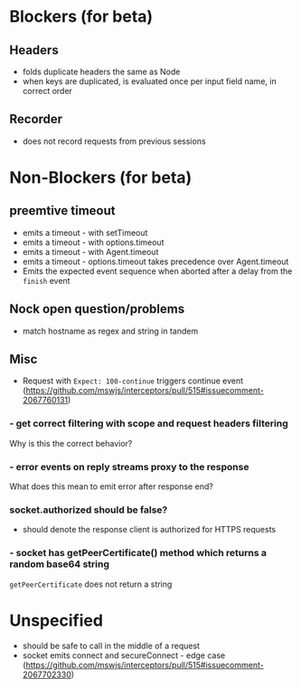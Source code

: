 # Blockers (for beta)

## Headers
- folds duplicate headers the same as Node
- when keys are duplicated, is evaluated once per input field name, in correct order

## Recorder
- does not record requests from previous sessions

# Non-Blockers (for beta)

## preemtive timeout
- emits a timeout - with setTimeout
- emits a timeout - with options.timeout
- emits a timeout - with Agent.timeout
- emits a timeout - options.timeout takes precedence over Agent.timeout
- Emits the expected event sequence when aborted after a delay from the `finish` event

## Nock open question/problems
- match hostname as regex and string in tandem

## Misc
- Request with `Expect: 100-continue` triggers continue event (https://github.com/mswjs/interceptors/pull/515#issuecomment-2067760131)

### - get correct filtering with scope and request headers filtering
Why is this the correct behavior?

### - error events on reply streams proxy to the response
What does this mean to emit error after response end? 

### socket.authorized should be false?
- should denote the response client is authorized for HTTPS requests

### - socket has getPeerCertificate() method which returns a random base64 string
`getPeerCertificate` does not return a string

# Unspecified

- should be safe to call in the middle of a request
- socket emits connect and secureConnect - edge case (https://github.com/mswjs/interceptors/pull/515#issuecomment-2067702330)
